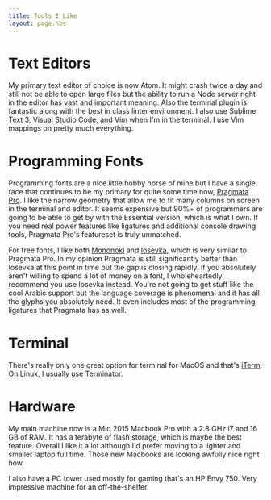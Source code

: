 ```yaml
---
title: Tools I Like
layout: page.hbs
---
```


# Text Editors

My primary text editor of choice is now Atom. It might crash twice a day and
still not be able to open large files but the ability to run a Node server right
in the editor has vast and important meaning. Also the terminal plugin is
fantastic along with the best in class linter environment. I also use Sublime
Text 3, Visual Studio Code, and Vim when I'm in the terminal. I use Vim mappings
on pretty much everything.

# Programming Fonts

Programming fonts are a nice little hobby horse of mine but I have a single face
that continues to be my primary for quite some time now,
[Pragmata Pro](http://www.fsd.it/shop/fonts/pragmatapro/). I like the narrow
geometry that allow me to fit many columns on screen in the terminal and editor.
It seems expensive but 90%+ of programmers are going to be able to get by with
the Essential version, which is what I own. If you need real power features like
ligatures and additional console drawing tools, Pragmata Pro's featureset is
truly unmatched.

For free fonts, I like both [Mononoki](https://madmalik.github.io/mononoki/)
and [Iosevka](https://be5invis.github.io/Iosevka/), which is very similar to
Pragmata Pro. In my opinion Pragmata is still significantly better than Iosevka
at this point in time but the gap is closing rapidly. If you absolutely aren't
willing to spend a lot of money on a font, I wholeheartedly recommend you use
Iosevka instead. You're not going to get stuff like the cool Arabic support but
the language coverage is phenomenal and it has all the glyphs you absolutely
need. It even includes most of the programming ligatures that Pragmata has as
well.

# Terminal

There's really only one great option for terminal for MacOS and that's
[iTerm](https://www.iterm2.com/version3.html). On Linux, I usually use
Terminator.

# Hardware

My main machine now is a Mid 2015 Macbook Pro with a 2.8 GHz i7 and 16 GB of
RAM. It has a terabyte of flash storage, which is maybe the best feature.
Overall I like it a lot although I'd prefer moving to a lighter and smaller
laptop full time. Those new Macbooks are looking awfully nice right now.

I also have a PC tower used mostly for gaming that's an HP Envy 750. Very
impressive machine for an off-the-shelfer.

